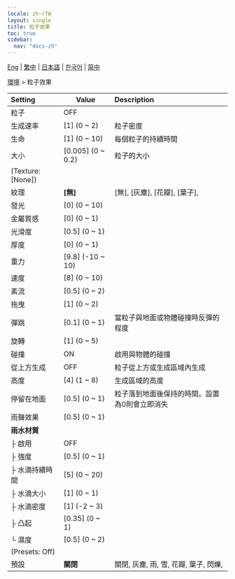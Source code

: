 ```yaml
---
locale: zh-rTW
layout: single
title: 粒子效果
toc: true
sidebar:
  nav: "docs-zh"
---
```

[Eng](/dancexr/menu/2025.4/scene/particles) | [繁中](/tw/dancexr/menu/2025.4/scene/particles) | [日本語](/jp/dancexr/menu/2025.4/scene/particles) | [한국어](/kr/dancexr/menu/2025.4/scene/particles) | [简中](/zh/dancexr/menu/2025.4/scene/particles)

[環境](../menu#環境) > 粒子效果



| Setting | Value | Description |
| :--- | --- | :--- |
| 粒子 | OFF | 
| 生成速率 | [1] (0 ~ 2) | 粒子密度
| 生命 | [1] (0 ~ 10) | 每個粒子的持續時間
| 大小 | [0.005] (0 ~ 0.2) | 粒子的大小
| (Texture: [None]) || 
| 紋理 | **[無]** | [無], [灰塵], [花瓣], [葉子],  |
| 發光 | [0] (0 ~ 10) | 
| 金屬質感 | [0] (0 ~ 1) | 
| 光滑度 | [0.5] (0 ~ 1) | 
| 厚度 | [0] (0 ~ 1) | 
| 重力 | [9.8] (-10 ~ 10) | 
| 速度 | [8] (0 ~ 10) | 
| 紊流 | [0.5] (0 ~ 2) | 
| 拖曳 | [1] (0 ~ 2) | 
| 彈跳 | [0.1] (0 ~ 1) | 當粒子與地面或物體碰撞時反彈的程度
| 旋轉 | [1] (0 ~ 5) | 
| 碰撞 | ON | 啟用與物體的碰撞
| 從上方生成 | OFF | 粒子從上方或生成區域內生成
| 高度 | [4] (1 ~ 8) | 生成區域的高度
| 停留在地面 | [0.5] (0 ~ 1) | 粒子落到地面後保持的時間。設置為0則會立即消失
| 雨聲效果 | [0.5] (0 ~ 1) | 
| **雨水材質** | | 
| ├&nbsp;啟用 | OFF | 
| ├&nbsp;強度 | [0.5] (0 ~ 1) | 
| ├&nbsp;水滴持續時間 | [5] (0 ~ 20) | 
| ├&nbsp;水滴大小 | [1] (0 ~ 1) | 
| ├&nbsp;水滴密度 | [1] (-2 ~ 3) | 
| ├&nbsp;凸起 | [0.35] (0 ~ 1) | 
| └&nbsp;濕度 | [0.5] (0 ~ 2) | 
| (Presets: Off) || 
| 預設 | **關閉** | 關閉, 灰塵, 雨, 雪, 花瓣, 葉子, 閃爍,  |
